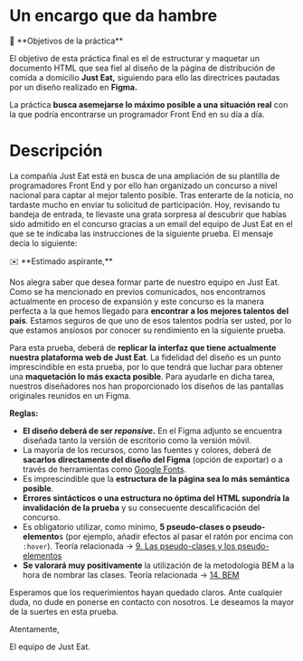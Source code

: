 # Un encargo que da hambre

<aside>
🌟 **Objetivos de la práctica**

El objetivo de esta práctica final es el de estructurar y maquetar un documento HTML que sea fiel al diseño de la página de distribución de comida a domicilio **Just Eat,** siguiendo para ello las directrices pautadas por un diseño realizado en **Figma.**

La práctica **busca asemejarse lo máximo posible a una situación real** con la que podría encontrarse un programador Front End en su día a día.

</aside>

# Descripción

La compañía Just Eat está en busca de una ampliación de su plantilla de programadores Front End y  por ello han organizado un concurso a nivel nacional para captar al mejor talento posible. Tras enterarte de la noticia, no tardaste mucho en enviar tu solicitud de participación. Hoy, revisando tu bandeja de entrada, te llevaste una grata sorpresa al descubrir que habías sido admitido en el concurso gracias a un email del equipo de Just Eat en el que se te indicaba las instrucciones de la siguiente prueba. El mensaje decía lo siguiente:

<aside>
✉️ **Estimado aspirante,**

Nos alegra saber que desea formar parte de nuestro equipo en Just Eat. Como se ha mencionado en previos comunicados, nos encontramos actualmente en proceso de expansión y este concurso es la manera perfecta a la que hemos llegado para **encontrar a los mejores talentos del país**. Estamos seguros de que uno de esos talentos podría ser usted, por lo que estamos ansiosos por conocer su rendimiento en la siguiente prueba.

Para esta prueba, deberá de **replicar la interfaz que tiene actualmente nuestra plataforma web de Just Eat**. La fidelidad del diseño es un punto imprescindible en esta prueba, por lo que tendrá que luchar para obtener una **maquetación lo más exacta posible**. Para ayudarle en dicha tarea, nuestros diseñadores nos han proporcionado los diseños de las pantallas originales reunidos en un Figma.

**Reglas:**

- **El diseño deberá de ser *reponsive*.** En el Figma adjunto se encuentra diseñada tanto la versión de escritorio como la versión móvil.
- La mayoría de los recursos, como las fuentes y colores, deberá de **sacarlos directamente del diseño del Figma** (opción de exportar) o a través de herramientas como [Google Fonts](https://fonts.google.com/).
- Es imprescindible que la **estructura de la página sea lo más semántica posible**.
- **Errores sintácticos o una estructura no óptima del HTML supondría la invalidación de la prueba** y su consecuente descalificación del concurso.
- Es obligatorio utilizar, como mínimo, **5 pseudo-clases o pseudo-elemento**s (por ejemplo, añadir efectos al pasar el ratón por encima con `:hover`). Teoría relacionada → [9. Las pseudo-clases y los pseudo-elementos](https://www.notion.so/9-Las-pseudo-clases-y-los-pseudo-elementos-e1e2ff0f97b048039461359623aab46a)
- **Se valorará muy positivamente** la utilización de la metodología BEM a la hora de nombrar las clases. Teoría relacionada → [14. BEM](https://www.notion.so/14-BEM-437cc83d2928488186d59b912bac2ad9)

Esperamos que los requerimientos hayan quedado claros. Ante cualquier duda, no dude en ponerse en contacto con nosotros. Le deseamos la mayor de la suertes en esta prueba.

Atentamente,

El equipo de Just Eat.

</aside>
